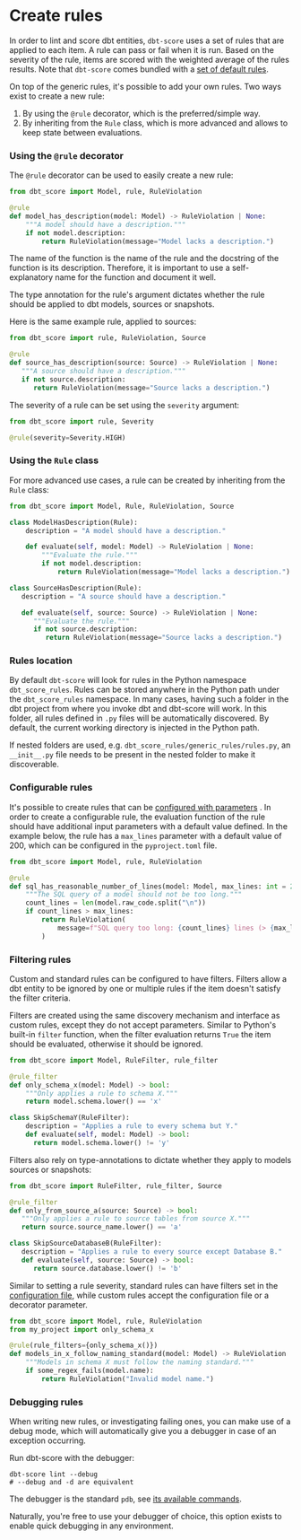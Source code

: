 # Create rules

In order to lint and score dbt entities, `dbt-score` uses a set of rules that
are applied to each item. A rule can pass or fail when it is run. Based on the
severity of the rule, items are scored with the weighted average of the rules
results. Note that `dbt-score` comes bundled with a
[set of default rules](rules/generic.md).

On top of the generic rules, it's possible to add your own rules. Two ways exist
to create a new rule:

1. By using the `@rule` decorator, which is the preferred/simple way.
2. By inheriting from the `Rule` class, which is more advanced and allows to
   keep state between evaluations.

### Using the `@rule` decorator

The `@rule` decorator can be used to easily create a new rule:

```python
from dbt_score import Model, rule, RuleViolation

@rule
def model_has_description(model: Model) -> RuleViolation | None:
    """A model should have a description."""
    if not model.description:
        return RuleViolation(message="Model lacks a description.")
```

The name of the function is the name of the rule and the docstring of the
function is its description. Therefore, it is important to use a
self-explanatory name for the function and document it well.

The type annotation for the rule's argument dictates whether the rule should be
applied to dbt models, sources or snapshots.

Here is the same example rule, applied to sources:

```python
from dbt_score import rule, RuleViolation, Source

@rule
def source_has_description(source: Source) -> RuleViolation | None:
   """A source should have a description."""
   if not source.description:
      return RuleViolation(message="Source lacks a description.")
```

The severity of a rule can be set using the `severity` argument:

```python
from dbt_score import rule, Severity

@rule(severity=Severity.HIGH)
```

### Using the `Rule` class

For more advanced use cases, a rule can be created by inheriting from the `Rule`
class:

```python
from dbt_score import Model, Rule, RuleViolation, Source

class ModelHasDescription(Rule):
    description = "A model should have a description."

    def evaluate(self, model: Model) -> RuleViolation | None:
        """Evaluate the rule."""
        if not model.description:
            return RuleViolation(message="Model lacks a description.")

class SourceHasDescription(Rule):
   description = "A source should have a description."

   def evaluate(self, source: Source) -> RuleViolation | None:
      """Evaluate the rule."""
      if not source.description:
         return RuleViolation(message="Source lacks a description.")
```

### Rules location

By default `dbt-score` will look for rules in the Python namespace
`dbt_score_rules`. Rules can be stored anywhere in the Python path under the
`dbt_score_rules` namespace. In many cases, having such a folder in the dbt
project from where you invoke dbt and dbt-score will work. In this folder, all
rules defined in `.py` files will be automatically discovered. By default, the
current working directory is injected in the Python path.

If nested folders are used, e.g. `dbt_score_rules/generic_rules/rules.py`, an
`__init__.py` file needs to be present in the nested folder to make it
discoverable.

### Configurable rules

It's possible to create rules that can be
[configured with parameters](configuration.md/#tooldbt-scorerulesrule_namespacerule_name)
. In order to create a configurable rule, the evaluation function of the rule
should have additional input parameters with a default value defined. In the
example below, the rule has a `max_lines` parameter with a default value of 200,
which can be configured in the `pyproject.toml` file.

```python
from dbt_score import Model, rule, RuleViolation

@rule
def sql_has_reasonable_number_of_lines(model: Model, max_lines: int = 200) -> RuleViolation | None:
    """The SQL query of a model should not be too long."""
    count_lines = len(model.raw_code.split("\n"))
    if count_lines > max_lines:
        return RuleViolation(
            message=f"SQL query too long: {count_lines} lines (> {max_lines})."
        )
```

### Filtering rules

Custom and standard rules can be configured to have filters. Filters allow a dbt
entity to be ignored by one or multiple rules if the item doesn't satisfy the
filter criteria.

Filters are created using the same discovery mechanism and interface as custom
rules, except they do not accept parameters. Similar to Python's built-in
`filter` function, when the filter evaluation returns `True` the item should be
evaluated, otherwise it should be ignored.

```python
from dbt_score import Model, RuleFilter, rule_filter

@rule_filter
def only_schema_x(model: Model) -> bool:
    """Only applies a rule to schema X."""
    return model.schema.lower() == 'x'

class SkipSchemaY(RuleFilter):
    description = "Applies a rule to every schema but Y."
    def evaluate(self, model: Model) -> bool:
      return model.schema.lower() != 'y'
```

Filters also rely on type-annotations to dictate whether they apply to models
sources or snapshots:

```python
from dbt_score import RuleFilter, rule_filter, Source

@rule_filter
def only_from_source_a(source: Source) -> bool:
   """Only applies a rule to source tables from source X."""
   return source.source_name.lower() == 'a'

class SkipSourceDatabaseB(RuleFilter):
   description = "Applies a rule to every source except Database B."
   def evaluate(self, source: Source) -> bool:
      return source.database.lower() != 'b'
```

Similar to setting a rule severity, standard rules can have filters set in the
[configuration file](configuration.md/#tooldbt-scorerulesrule_namespacerule_name),
while custom rules accept the configuration file or a decorator parameter.

```python
from dbt_score import Model, rule, RuleViolation
from my_project import only_schema_x

@rule(rule_filters={only_schema_x()})
def models_in_x_follow_naming_standard(model: Model) -> RuleViolation | None:
    """Models in schema X must follow the naming standard."""
    if some_regex_fails(model.name):
        return RuleViolation("Invalid model name.")
```

### Debugging rules

When writing new rules, or investigating failing ones, you can make use of a
debug mode, which will automatically give you a debugger in case of an exception
occurring.

Run dbt-score with the debugger:

```shell
dbt-score lint --debug
# --debug and -d are equivalent
```

The debugger is the standard `pdb`, see
[its available commands](https://docs.python.org/3/library/pdb.html#debugger-commands).

Naturally, you're free to use your debugger of choice, this option exists to
enable quick debugging in any environment.
